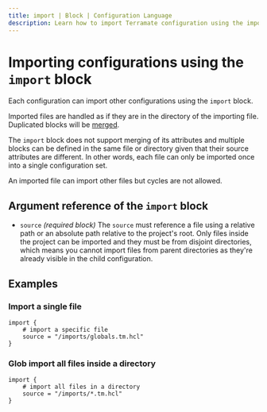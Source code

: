 ```yaml
---
title: import | Block | Configuration Language
description: Learn how to import Terramate configuration using the import block.
---
```


# Importing configurations using the `import` block

Each configuration can import other configurations using the `import` block.

Imported files are handled as if they are in the directory of the importing file. Duplicated blocks will be [merged](../configuration/index.md#config-merging).

The `import` block does not support merging of its attributes and multiple blocks can be defined in the same file or directory given that their source attributes are different. In other words, each file can only be imported once into a single configuration set.

An imported file can import other files but cycles are not allowed.

## Argument reference of the `import` block

- `source` _(required block)_ The `source` must reference a file using a relative path or an absolute path relative to the
project's root. Only files inside the project can be imported and they must be from disjoint directories, which means you cannot import files from parent directories as they're already visible in the child configuration.

## Examples

### Import a single file

```hcl
import {
    # import a specific file
    source = "/imports/globals.tm.hcl"
}
```

### Glob import all files inside a directory

```hcl
import {
    # import all files in a directory
    source = "/imports/*.tm.hcl"
}
```

